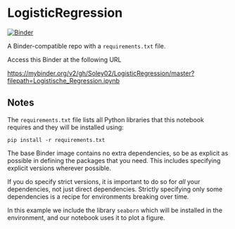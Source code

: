 # LogisticRegression

[![Binder](https://mybinder.org/badge_logo.svg)](https://mybinder.org/v2/gh/Soley02/LogisticRegression/master?filepath=Logistische_Regression.ipynb)

A Binder-compatible repo with a `requirements.txt` file.

Access this Binder at the following URL

https://mybinder.org/v2/gh/Soley02/LogisticRegression/master?filepath=Logistische_Regression.ipynb

## Notes
The `requirements.txt` file lists all Python libraries that this notebook requires and they will be installed using:

```
pip install -r requirements.txt
```

The base Binder image contains no extra dependencies, so be as
explicit as possible in defining the packages that you need. This includes
specifying explicit versions wherever possible.

If you do specify strict versions, it is important to do so for *all*
your dependencies, not just direct dependencies.
Strictly specifying only some dependencies is a recipe for environments
breaking over time.

In this example we include the library `seaborn` which will be installed in
the environment, and our notebook uses it to plot a figure.
